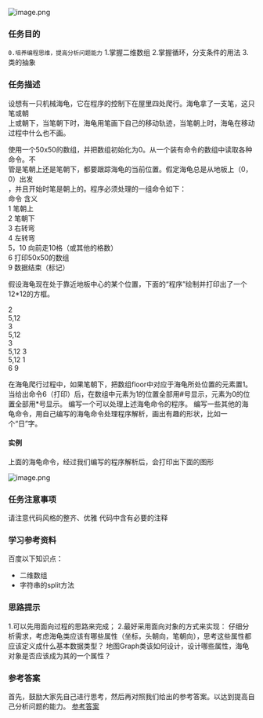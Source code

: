 ﻿![image.png](http://www.songbo.info/assets/upload\f7f02aa6-e9ca-4e04-b8fe-32df8f493215.jpg)

### 任务目的
`0.培养编程思维，提高分析问题能力`
1.掌握二维数组
2.掌握循环，分支条件的用法
3.类的抽象

### 任务描述
设想有一只机械海龟，它在程序的控制下在屋里四处爬行。海龟拿了一支笔，这只笔或朝   
  上或朝下，当笔朝下时，海龟用笔画下自己的移动轨迹，当笔朝上时，海龟在移动过程中什么也不画。 
  
  使用一个50x50的数组，并把数组初始化为0。从一个装有命令的数组中读取各种命令。不   
  管是笔朝上还是笔朝下，都要跟踪海龟的当前位置。假定海龟总是从地板上（0，0）出发   
  ，并且开始时笔是朝上的。程序必须处理的一组命令如下：   
  命令                           含义   
  1                                 笔朝上   
  2                                 笔朝下   
  3                                 右转弯   
  4                                 左转弯   
  5，10                         向前走10格（或其他的格数）   
  6                                 打印50x50的数组   
  9                                 数据结束（标记） 

  假设海龟现在处于靠近地板中心的某个位置，下面的“程序”绘制并打印出了一个12*12的方框。

2	
5,12	    
3	    
5,12        
3         
5,12
3        
5,12
1         
6
9

   在海龟爬行过程中，如果笔朝下，把数组floor中对应于海龟所处位置的元素置1。当给出命令6（打印）后，在数组中元素为1的位置全部用#号显示，元素为0的位置全部用*号显示。
编写一个可以处理上述海龟命令的程序。
编写一些其他的海龟命令，用自己编写的海龟命令处理程序解析，画出有趣的形状，比如一个“日”字。
#### 实例
上面的海龟命令，经过我们编写的程序解析后，会打印出下面的图形

![image.png](http://www.songbo.info/assets/upload\6d7f512c-64cc-4ec9-863d-34c6b6c4dc3f.jpg)
### 任务注意事项
请注意代码风格的整齐、优雅
代码中含有必要的注释
### 学习参考资料
百度以下知识点：
- 二维数组
- 字符串的split方法

### 思路提示
1.可以先用面向过程的思路来完成；
2.最好采用面向对象的方式来实现：
仔细分析需求，考虑海龟类应该有哪些属性（坐标，头朝向，笔朝向），思考这些属性都应该定义成什么基本数据类型？
地图Graph类该如何设计，设计哪些属性，海龟对象是否应该成为其的一个属性？

### 参考答案
首先，鼓励大家先自己进行思考，然后再对照我们给出的参考答案。以达到提高自己分析问题的能力。
[参考答案](https://github.com/songboriceboy/code_hero_answer/tree/master/turtle_logo/src/info/songbo)




